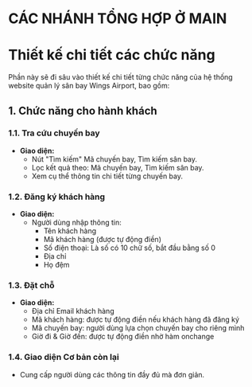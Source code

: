 # CÁC NHÁNH TỔNG HỢP Ở MAIN

# Thiết kế chi tiết các chức năng

Phần này sẽ đi sâu vào thiết kế chi tiết từng chức năng của hệ thống website quản lý sân bay Wings Airport, bao gồm:

## 1. Chức năng cho hành khách

### 1.1. Tra cứu chuyến bay

- **Giao diện:**
  - Nút "Tìm kiếm" Mã chuyến bay, Tìm kiếm sân bay.
  - Lọc kết quả theo: Mã chuyến bay, Tìm kiếm sân bay.
  - Xem cụ thể thông tin chi tiết từng chuyến bay.

### 1.2. Đăng ký khách hàng

- **Giao diện:**
  - Người dùng nhập thông tin:
    - Tên khách hàng
    - Mã khách hàng (được tự động điền)
    - Số điện thoại: Là số có 10 chữ số, bắt đầu bằng số 0
    - Địa chỉ
    - Họ đệm

### 1.3. Đặt chỗ

- **Giao diện:**
  - Địa chỉ Email khách hàng
  - Mã khách hàng: được tự động điền nếu khách hàng đã đăng ký
  - Mã chuyến bay: người dùng lựa chọn chuyến bay cho riêng mình
  - Giờ đi & Giờ đến: được tự động điền nhờ hàm onchange

### 1.4. Giao diện Cơ bản còn lại

- Cung cấp người dùng các thông tin đầy đủ mà đơn giản.
